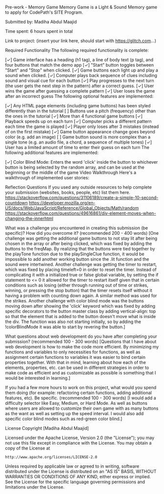 Pre-work - Memory Game
Memory Game is a Light & Sound Memory game to apply for CodePath's SITE Program.

Submitted by: Madiha Abdul Maajid

Time spent: 6 hours spent in total

Link to project: (insert your link here, should start with https://glitch.com...)

Required Functionality
The following required functionality is complete:

[✓] Game interface has a heading (h1 tag), a line of body text (p tag), and four buttons that match the demo app
[✓] "Start" button toggles between "Start" and "Stop" when clicked.
[✓] Game buttons each light up and play a sound when clicked.
[✓] Computer plays back sequence of clues including sound and visual cue for each button
[✓] Play progresses to the next turn (the user gets the next step in the pattern) after a correct guess.
[✓] User wins the game after guessing a complete pattern
[✓] User loses the game after an incorrect guess
The following optional features are implemented:

[✓] Any HTML page elements (including game buttons) has been styled differently than in the tutorial
[ ] Buttons use a pitch (frequency) other than the ones in the tutorial
[✓] More than 4 functional game buttons
[✓] Playback speeds up on each turn
[✓] Computer picks a different pattern each time the game is played
[✓] Player only loses after 3 mistakes (instead of on the first mistake)
[✓] Game button appearance change goes beyond color (e.g. add an image)
[ ] Game button sound is more complex than a single tone (e.g. an audio file, a chord, a sequence of multiple tones)
[✓] User has a limited amount of time to enter their guess on each turn
The following additional features are implemented:

[✓] Color Blind Mode: Enters the word 'click' inside the button to whichever button is being selected by the random array, and can be used at the beginning or the middle of the game
Video Walkthrough
Here's a walkthrough of implemented user stories:

Reflection Questions
If you used any outside resources to help complete your submission (websites, books, people, etc) list them here. https://stackoverflow.com/questions/31106189/create-a-simple-10-second-countdown https://developer.mozilla.org/en-US/docs/Web/JavaScript/Reference/Global_Objects/Math/random https://stackoverflow.com/questions/49616861/div-element-moves-when-changing-the-innerhtml 

What was a challenge you encountered in creating this submission (be specific)? How did you overcome it? (recommended 200 - 400 words) [One challenge was getting the additional game buttons to not stay lit after being chosen in the array or after being clicked, which was fixed by adding the buttons to the freqMap. By realizing that the buttons were tied together by the playTone function due to the playSingleClue function, it would be impossible to add another working button since the .lit function and the sound were intertwined. Another challenge was getting the timer to restart, which was fixed by placing timeleft=0 in order to reset the timer. Instead of complicating it with a initialized true or false global variable, by setting the if statement to <= 0 it allowed for the timer to restart itself given that in certain conditions such as losing (either through running out of time or strikes, winning, or pressing the stop button) that the timer resets itself without it having a problem with counting down again. A similar method was used for the strikes. Another challenge with color blind mode was the buttons moving down after showing the 'click' keyword which was fixed by adding specific decorators to the button master class by adding vertical-align: top so that the element that is added to the button doesn't move what is inside the div. The function was also not starting initially, so by adding the !colorBlindMode it was able to start by revering the button.]

What questions about web development do you have after completing your submission? (recommended 100 - 300 words) [Questions that I have about web development is how to make the code more efficient. By minimizing my functions and variables to only necessities for functions, as well as assignment certain functions to variables it was easier to bind certain properties together. With that in mind, learning about how each of the elements, properties, etc. can be used in different strategies in order to make code as efficient and as customizable as possible is something that I would be interested in learning.]

If you had a few more hours to work on this project, what would you spend them doing (for example: refactoring certain functions, adding additional features, etc). Be specific. (recommended 100 - 300 words) [I would add a difficulty selector like Easy, Medium, or Hard Mode. As well as buttons where users are allowed to customize their own game with as many buttons as the want as well as setting up the speed interval. I would also add specific color blind modes such as red-green color blind.]

License
Copyright [Madiha Abdul Maajid]

Licensed under the Apache License, Version 2.0 (the "License");
you may not use this file except in compliance with the License.
You may obtain a copy of the License at

    http://www.apache.org/licenses/LICENSE-2.0

Unless required by applicable law or agreed to in writing, software
distributed under the License is distributed on an "AS IS" BASIS,
WITHOUT WARRANTIES OR CONDITIONS OF ANY KIND, either express or implied.
See the License for the specific language governing permissions and
limitations under the License.
